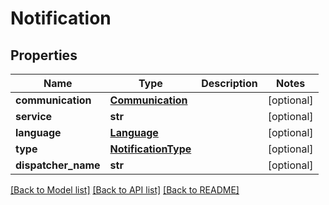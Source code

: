 # Notification

## Properties
Name | Type | Description | Notes
------------ | ------------- | ------------- | -------------
**communication** | [**Communication**](Communication.md) |  | [optional] 
**service** | **str** |  | [optional] 
**language** | [**Language**](Language.md) |  | [optional] 
**type** | [**NotificationType**](NotificationType.md) |  | [optional] 
**dispatcher_name** | **str** |  | [optional] 

[[Back to Model list]](../README.md#documentation-for-models) [[Back to API list]](../README.md#documentation-for-api-endpoints) [[Back to README]](../README.md)

